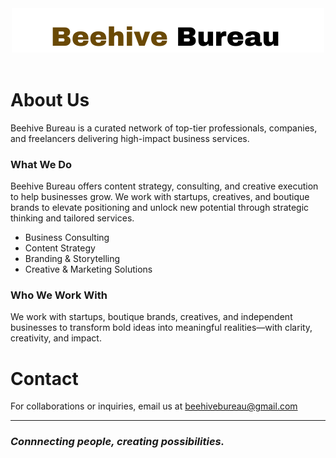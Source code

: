  <header>
    <div class="header-logo-container">
      <img src="BB-Logo-Git.png" alt="Beehive Bureau Logo" class="header-logo" />
    </div>
  
  </header>

  

   
   <h1>About Us</h1>
  <p>Beehive Bureau is a curated network of top-tier professionals, companies, and freelancers delivering high-impact business services.</p>

  

  

  <h3>What We Do</h3>
  <p>Beehive Bureau offers content strategy, consulting, and creative execution to help businesses grow. We work with startups, creatives, and boutique brands to elevate positioning and unlock new potential through strategic thinking and tailored services.</p>

 
  <ul>
    <li>Business Consulting</li>
    <li>Content Strategy</li>
    <li>Branding & Storytelling</li>
    <li>Creative & Marketing Solutions</li>
  </ul>

  <h3>Who We Work With</h3>
  <p>We work with startups, boutique brands, creatives, and independent businesses to transform bold ideas into meaningful realities—with clarity, creativity, and impact.</p>

  <h1>Contact</h1>
  <p>For collaborations or inquiries, email us at <a href="mailto:beehivebureau@gmail.com">beehivebureau@gmail.com</a></p>



<hr/>
<em> <h3>Connnecting people, creating possibilities.</h3> </em>

